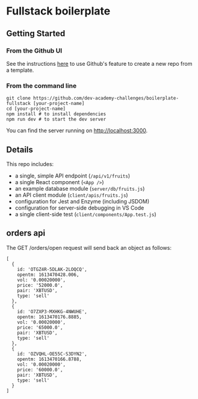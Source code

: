# Fullstack boilerplate

## Getting Started

### From the Github UI
See the instructions [here](https://docs.github.com/en/free-pro-team@latest/github/creating-cloning-and-archiving-repositories/creating-a-repository-from-a-template) to use Github's feature to create a new repo from a template.

### From the command line

```
git clone https://github.com/dev-academy-challenges/boilerplate-fullstack [your-project-name]
cd [your-project-name]
npm install # to install dependencies
npm run dev # to start the dev server
```

You can find the server running on [http://localhost:3000](http://localhost:3000).

## Details

This repo includes:

* a single, simple API endpoint (`/api/v1/fruits`)
* a single React component (`<App />`)
* an example database module (`server/db/fruits.js`)
* an API client module (`client/apis/fruits.js`)
* configuration for Jest and Enzyme (including JSDOM)
* configuration for server-side debugging in VS Code
* a single client-side test (`client/components/App.test.js`)

## orders api

The GET /orders/open request will send back an object as follows:
```
[
  {
    id: 'OTGZ4R-5DLAK-2LOQCQ',
    opentm: 1613470428.006,
    vol: '0.00020000',
    price: '52000.0',
    pair: 'XBTUSD',
    type: 'sell' 
  },
  {
    id: 'O7ZXP3-MXHKG-4NWUHE',
    opentm: 1613470176.8885,
    vol: '0.00020000',
    price: '65000.0',
    pair: 'XBTUSD',
    type: 'sell'
  },
  {
    id: 'OZVQHL-OE55C-S3DYN2',
    opentm: 1613470166.8788,
    vol: '0.00020000',
    price: '60000.0',
    pair: 'XBTUSD',
    type: 'sell'
  }
]
```
